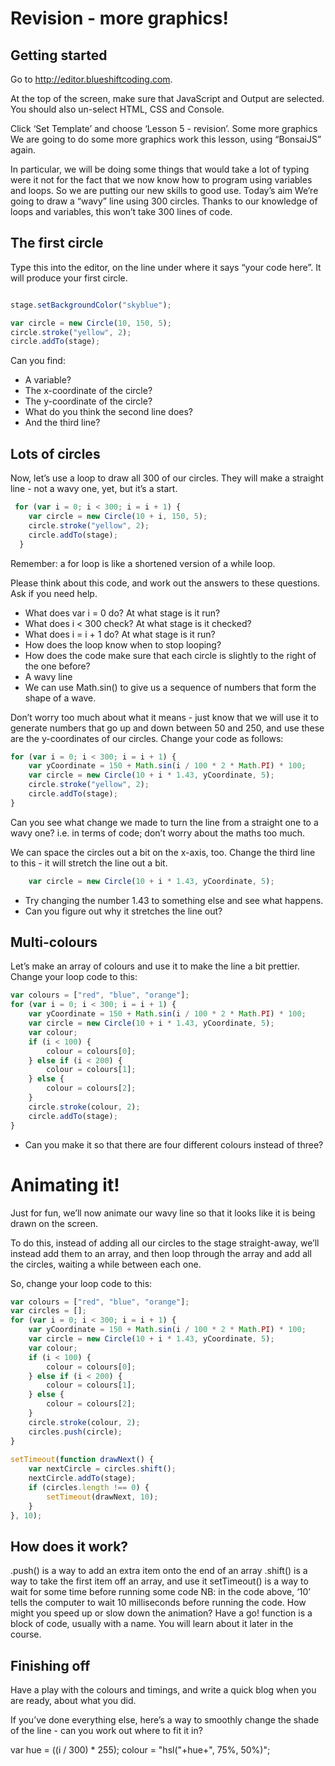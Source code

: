 
# Revision - more graphics!


## Getting started
Go to http://editor.blueshiftcoding.com.


At the top of the screen, make sure that JavaScript and Output are selected. You should also un-select HTML, CSS and Console.


Click ‘Set Template’ and choose ‘Lesson 5 - revision’.
Some more graphics
We are going to do some more graphics work this lesson, using “BonsaiJS” again.


In particular, we will be doing some things that would take a lot of typing were it not for the fact that we now know how to program using variables and loops.  So we are putting our new skills to good use.
Today’s aim
We’re going to draw a “wavy” line using 300 circles.  Thanks to our knowledge of loops and variables, this won’t take 300 lines of code.

## The first circle

Type this into the editor, on the line under where it says “your code here”.  It will produce your first circle.


```js

stage.setBackgroundColor("skyblue");

var circle = new Circle(10, 150, 5);
circle.stroke("yellow", 2);
circle.addTo(stage);
```

Can you find:
- A variable?
- The x-coordinate of the circle?
- The y-coordinate of the circle?
- What do you think the second line does?
- And the third line?

## Lots of circles
Now, let’s use a loop to draw all 300 of our circles.  They will make a straight line - not a wavy one, yet, but it’s a start.

```js
 for (var i = 0; i < 300; i = i + 1) {
    var circle = new Circle(10 + i, 150, 5);
    circle.stroke("yellow", 2);
    circle.addTo(stage);    
  }
```

Remember: a for loop is like a shortened version of a while loop.


Please think about this code, and work out the answers to these questions.  Ask if you need help.


- What does var i = 0 do?  At what stage is it run?
- What does i < 300 check?  At what stage is it checked?
- What does i = i + 1 do?  At what stage is it run?
- How does the loop know when to stop looping?
- How does the code make sure that each circle is slightly to the right of the one before?
- A wavy line
- We can use Math.sin() to give us a sequence of numbers that form the shape of a wave.


Don’t worry too much about what it means - just know that we will use it to generate numbers that go up and down between 50 and 250, and use these are the y-coordinates of our circles. Change your code as follows:

```js
for (var i = 0; i < 300; i = i + 1) {
    var yCoordinate = 150 + Math.sin(i / 100 * 2 * Math.PI) * 100;
    var circle = new Circle(10 + i * 1.43, yCoordinate, 5);
    circle.stroke("yellow", 2);
    circle.addTo(stage);    
}
```

Can you see what change we made to turn the line from a straight one to a wavy one?
i.e. in terms of code; don’t worry about the maths too much.


We can space the circles out a bit on the x-axis, too.  Change the third line to this - it will stretch the line out a bit.

```js
    var circle = new Circle(10 + i * 1.43, yCoordinate, 5);
```

- Try changing the number 1.43 to something else and see what happens.
- Can you figure out why it stretches the line out?

## Multi-colours

Let’s make an array of colours and use it to make the line a bit prettier.  Change your loop code to this:

```js
var colours = ["red", "blue", "orange"];
for (var i = 0; i < 300; i = i + 1) {
    var yCoordinate = 150 + Math.sin(i / 100 * 2 * Math.PI) * 100;
    var circle = new Circle(10 + i * 1.43, yCoordinate, 5);
    var colour;
    if (i < 100) {
        colour = colours[0];
    } else if (i < 200) {
        colour = colours[1];
    } else {
        colour = colours[2];
    }
    circle.stroke(colour, 2);
    circle.addTo(stage);
}
```


- Can you make it so that there are four different colours instead of three?

# Animating it!

Just for fun, we’ll now animate our wavy line so that it looks like it is being drawn on the screen.


To do this, instead of adding all our circles to the stage straight-away, we’ll instead add them to an array, and then loop through the array and add all the circles, waiting a while between each one.


So, change your loop code to this:

```js
var colours = ["red", "blue", "orange"];
var circles = [];
for (var i = 0; i < 300; i = i + 1) {
    var yCoordinate = 150 + Math.sin(i / 100 * 2 * Math.PI) * 100;
    var circle = new Circle(10 + i * 1.43, yCoordinate, 5);
    var colour;
    if (i < 100) {
        colour = colours[0];
    } else if (i < 200) {
        colour = colours[1];
    } else {
        colour = colours[2];
    }
    circle.stroke(colour, 2);
    circles.push(circle);
}
 
setTimeout(function drawNext() {
    var nextCircle = circles.shift();
    nextCircle.addTo(stage);
    if (circles.length !== 0) {
        setTimeout(drawNext, 10);
    }
}, 10);
```



## How does it work?


.push() is a way to add an extra item onto the end of an array
.shift() is a way to take the first item off an array, and use it
setTimeout() is a way to wait for some time before running some code
NB: in the code above, ‘10’ tells the computer to wait 10 milliseconds before running the code.  How might you speed up or slow down the animation?  Have a go!
function is a block of code, usually with a name.  You will learn about it later in the course.

## Finishing off

Have a play with the colours and timings, and write a quick blog when you are ready, about what you did.


If you’ve done everything else, here’s a way to smoothly change the shade of the line - can you work out where to fit it in?


var hue = ((i / 300) * 255);
colour = "hsl("+hue+", 75%, 50%)";
